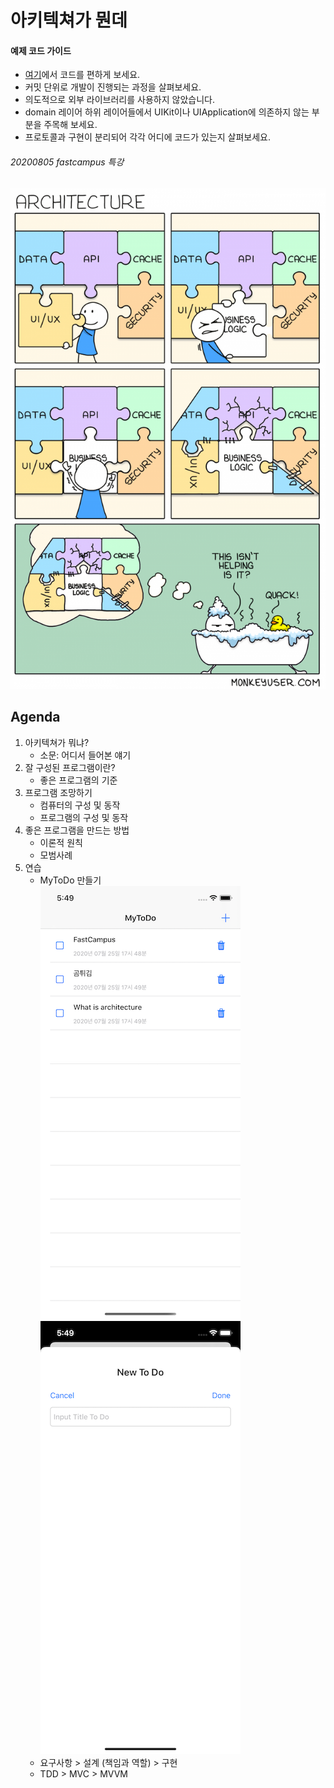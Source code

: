 # 아키텍쳐가 뭔데

#### 예제 코드 가이드

- [여기](https://github1s.com/iamchiwon/whatisarchitecture)에서 코드를 편하게 보세요.
- 커밋 단위로 개발이 진행되는 과정을 살펴보세요.
- 의도적으로 외부 라이브러리를 사용하지 않았습니다.
- domain 레이어 하위 레이어들에서 UIKit이나 UIApplication에 의존하지 않는 부분을 주목해 보세요.
- 프로토콜과 구현이 분리되어 각각 어디에 코드가 있는지 살펴보세요.

###### 20200805 fastcampus 특강

![architecture.png](./images/architecture.png)

## Agenda

1. 아키텍쳐가 뭐냐?
   - 소문: 어디서 들어본 얘기
2. 잘 구성된 프로그램이란?
   - 좋은 프로그램의 기준
3. 프로그램 조망하기
   - 컴퓨터의 구성 및 동작
   - 프로그램의 구성 및 동작
4. 좋은 프로그램을 만드는 방법
   - 이론적 원칙
   - 모범사례
5. 연습
   - MyToDo 만들기  
     ![screen1](images/screenshot1.png) ![screen1](images/screenshot2.png)
   - 요구사항 > 설계 (책임과 역할) > 구현
   - TDD > MVC > MVVM
